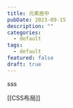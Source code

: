 ```yaml
---
title: 元素居中
pubDate: 2023-09-15
description: ""
categories:
  - default
tags:
  - default
featured: false
draft: true
---
```

sss

[[CSS布局]]
